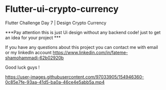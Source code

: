 # Flutter-ui-crypto-currency

Flutter Challenge Day 7 | Design Crypto Currency

***Pay attention this is just Ui design without any backend code! just to get an idea for your project ***

If you have any questions about this project you can contact me with email or my linkedln account https://www.linkedin.com/in/fateme-shamohammadi-62b02920b

Good luck guys !

https://user-images.githubusercontent.com/97033905/154946360-0c85e7fe-93aa-41d5-ba0a-46ce4e5abb5a.mp4

